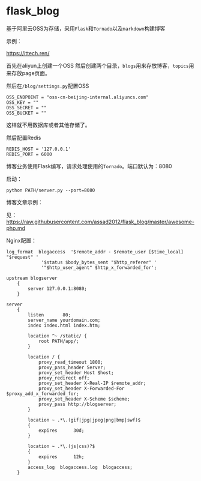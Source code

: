 # flask_blog

基于阿里云OSS为存储，采用`Flask`和`Tornado`以及`markdown`构建博客

示例：

<https://ittech.ren/>

首先在aliyun上创建一个OSS
然后创建两个目录，`blogs`用来存放博客，`topics`用来存放page页面。

然后在`/blog/settings.py`配置OSS

	OSS_ENDPOINT = "oss-cn-beijing-internal.aliyuncs.com"
	OSS_KEY = ""
	OSS_SECRET = ""
	OSS_BUCKET = ""
	
这样就不用数据库或者其他存储了。

然后配置Redis

	REDIS_HOST = '127.0.0.1'
	REDIS_PORT = 6000
	
博客业务使用Flask编写，请求处理使用的`Tornado`。端口默认为：8080

启动：

	python PATH/server.py --port=8080

博客文章示例：

见：<https://raw.githubusercontent.com/assad2012/flask_blog/master/awesome-php.md>

Nginx配置：

	log_format  blogaccess  '$remote_addr - $remote_user [$time_local] "$request" '
				 '$status $body_bytes_sent "$http_referer" '
				 '"$http_user_agent" $http_x_forwarded_for';
				 
	upstream blogserver
		{
			server 127.0.0.1:8080;
		}
		
	server
		{
			listen       80;
			server_name yourdomain.com;
			index index.html index.htm;
			
			location ^~ /static/ {
				root PATH/app/;
			}
			
			location / {
				proxy_read_timeout 1800;
				proxy_pass_header Server;
				proxy_set_header Host $host;
				proxy_redirect off;
				proxy_set_header X-Real-IP $remote_addr;
				proxy_set_header X-Forwarded-For $proxy_add_x_forwarded_for;
				proxy_set_header X-Scheme $scheme;
				proxy_pass http://blogserver;
			}

			location ~ .*\.(gif|jpg|jpeg|png|bmp|swf)$
			{
				expires      30d;
			}

			location ~ .*\.(js|css)?$
			{
				expires      12h;
			}
			access_log  blogaccess.log  blogaccess;
		}



